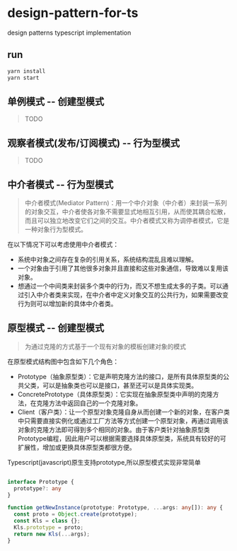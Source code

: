 # design-pattern-for-ts
design patterns typescript implementation

## run
```bash
yarn install
yarn start
```
## 单例模式 -- 创建型模式

> TODO

## 观察者模式(发布/订阅模式) -- 行为型模式

> TODO

## 中介者模式 -- 行为型模式

> 中介者模式(Mediator Pattern)：用一个中介对象（中介者）来封装一系列的对象交互，中介者使各对象不需要显式地相互引用，从而使其耦合松散，而且可以独立地改变它们之间的交互。中介者模式又称为调停者模式，它是一种对象行为型模式。

在以下情况下可以考虑使用中介者模式：
* 系统中对象之间存在复杂的引用关系，系统结构混乱且难以理解。
* 一个对象由于引用了其他很多对象并且直接和这些对象通信，导致难以复用该对象。
* 想通过一个中间类来封装多个类中的行为，而又不想生成太多的子类。可以通过引入中介者类来实现，在中介者中定义对象交互的公共行为，如果需要改变行为则可以增加新的具体中介者类。

## 原型模式 -- 创建型模式

> 为通过克隆的方式基于一个现有对象的模板创建对象的模式

在原型模式结构图中包含如下几个角色：
* Prototype（抽象原型类）：它是声明克隆方法的接口，是所有具体原型类的公共父类，可以是抽象类也可以是接口，甚至还可以是具体实现类。
* ConcretePrototype（具体原型类）：它实现在抽象原型类中声明的克隆方法，在克隆方法中返回自己的一个克隆对象。
* Client（客户类）：让一个原型对象克隆自身从而创建一个新的对象，在客户类中只需要直接实例化或通过工厂方法等方式创建一个原型对象，再通过调用该对象的克隆方法即可得到多个相同的对象。由于客户类针对抽象原型类Prototype编程，因此用户可以根据需要选择具体原型类，系统具有较好的可扩展性，增加或更换具体原型类都很方便。

Typescript(javascript)原生支持prototype,所以原型模式实现非常简单
```typescript

interface Prototype {
  prototype?: any
}

function getNewInstance(prototype: Prototype, ...args: any[]): any {
  const proto = Object.create(prototype);
  const Kls = class {};
  Kls.prototype = proto;
  return new Kls(...args);
}
```